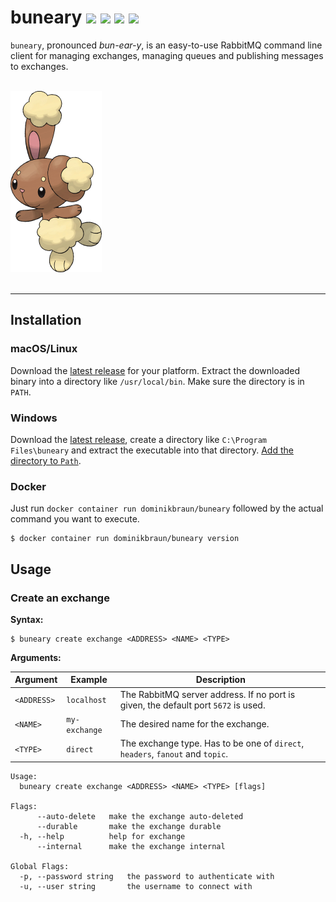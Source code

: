 <h1>buneary
<a href="https://circleci.com/gh/verless/verless"><img src="https://circleci.com/gh/verless/verless.svg?style=shield"></a>
<a href="https://www.codefactor.io/repository/github/verless/verless"><img src="https://www.codefactor.io/repository/github/verless/verless/badge" /></a>
<a href="https://github.com/verless/verless/releases"><img src="https://img.shields.io/github/v/release/verless/verless?sort=semver"></a>
<a href="LICENSE"><img src="https://img.shields.io/badge/license-Apache--2.0-brightgreen"></a>
</h1>

`buneary`, pronounced _bun-ear-y_, is an easy-to-use RabbitMQ command line client for managing exchanges, managing
queues and publishing messages to exchanges.

<p>
<br>
<img src="logo.png" alt="buneary">
<br>
<br>
</p>

---

## Installation

### macOS/Linux

Download the [latest release](https://github.com/dominikbraun/buneary/releases) for your platform. Extract the
downloaded binary into a directory like `/usr/local/bin`. Make sure the directory is in `PATH`.

### Windows

Download the [latest release](https://github.com/dominikbraun/buneary/releases), create a directory like
`C:\Program Files\buneary` and extract the executable into that directory.
[Add the directory to `Path`](https://www.computerhope.com/issues/ch000549.htm).

### Docker

Just run `docker container run dominikbraun/buneary` followed by the actual command you want to execute.

```
$ docker container run dominikbraun/buneary version
```

## Usage

### Create an exchange

**Syntax:**

```
$ buneary create exchange <ADDRESS> <NAME> <TYPE>
```

**Arguments:**

|Argument|Example|Description|
|-|-|-|
|`<ADDRESS>`|`localhost`|The RabbitMQ server address. If no port is given, the default port `5672` is used.|
|`<NAME>`|`my-exchange`|The desired name for the exchange.|
|`<TYPE>`|`direct`|The exchange type. Has to be one of `direct`, `headers`, `fanout` and `topic`.|

```
Usage:
  buneary create exchange <ADDRESS> <NAME> <TYPE> [flags]

Flags:
      --auto-delete   make the exchange auto-deleted
      --durable       make the exchange durable
  -h, --help          help for exchange
      --internal      make the exchange internal

Global Flags:
  -p, --password string   the password to authenticate with
  -u, --user string       the username to connect with
```


